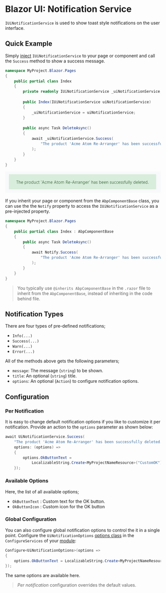 # Blazor UI: Notification Service

`IUiNotificationService` is used to show toast style notifications on the user interface.

## Quick Example

Simply [inject](../../fundamentals/dependency-injection.md) `IUiNotificationService` to your page or component and call the `Success` method to show a success message.

```csharp
namespace MyProject.Blazor.Pages
{
    public partial class Index
    {
        private readonly IUiNotificationService _uiNotificationService;

        public Index(IUiNotificationService uiNotificationService)
        {
            _uiNotificationService = uiNotificationService;
        }

        public async Task DeleteAsync()
        {
            await _uiNotificationService.Success(
                "The product 'Acme Atom Re-Arranger' has been successfully deleted."
            );
        }
    }
}
```

![blazor-notification-sucess](../../../images/blazor-notification-success.png)

If you inherit your page or component from the `AbpComponentBase` class, you can use the the `Notify` property to access the `IUiNotificationService` as a pre-injected property.

```csharp
namespace MyProject.Blazor.Pages
{
    public partial class Index : AbpComponentBase
    {
        public async Task DeleteAsync()
        {
            await Notify.Success(
                "The product 'Acme Atom Re-Arranger' has been successfully deleted."
            );
        }
    }
}
```

> You typically use `@inherits AbpComponentBase` in the `.razor` file to inherit from the `AbpComponentBase`, instead of inheriting in the code behind file.

## Notification Types

There are four types of pre-defined notifications;

* `Info(...)`
* `Success(...)`
* `Warn(...)`
* `Error(...)`

All of the methods above gets the following parameters;

* `message`: The message (`string`) to be shown.
* `title`: An optional (`string`) title.
* `options`: An optional (`Action`) to configure notification options.

## Configuration

### Per Notification

It is easy to change default notification options if you like to customize it per notification. Provide an action to the `options` parameter as shown below:

```csharp
await UiNotificationService.Success(
    "The product 'Acme Atom Re-Arranger' has been successfully deleted.",
    options: (options) =>
    {
        options.OkButtonText =
            LocalizableString.Create<MyProjectNameResource>("CustomOK");
    });
```

### Available Options

Here, the list of all available options;

* `OkButtonText` : Custom text for the OK button.
* `OkButtonIcon` : Custom icon for the OK button

### Global Configuration

You can also configure global notification options to control the it in a single point. Configure the `UiNotificationOptions` [options class](../../fundamentals/options.md) in the `ConfigureServices` of your [module](../../architecture/modularity/basics.md):

````csharp
Configure<UiNotificationOptions>(options =>
{
    options.OkButtonText = LocalizableString.Create<MyProjectNameResource>("CustomOK");
});
````

The same options are available here.

> *Per notification* configuration overrides the default values.